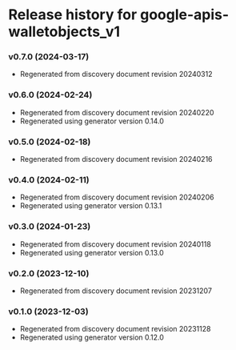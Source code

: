 # Release history for google-apis-walletobjects_v1

### v0.7.0 (2024-03-17)

* Regenerated from discovery document revision 20240312

### v0.6.0 (2024-02-24)

* Regenerated from discovery document revision 20240220
* Regenerated using generator version 0.14.0

### v0.5.0 (2024-02-18)

* Regenerated from discovery document revision 20240216

### v0.4.0 (2024-02-11)

* Regenerated from discovery document revision 20240206
* Regenerated using generator version 0.13.1

### v0.3.0 (2024-01-23)

* Regenerated from discovery document revision 20240118
* Regenerated using generator version 0.13.0

### v0.2.0 (2023-12-10)

* Regenerated from discovery document revision 20231207

### v0.1.0 (2023-12-03)

* Regenerated from discovery document revision 20231128
* Regenerated using generator version 0.12.0

